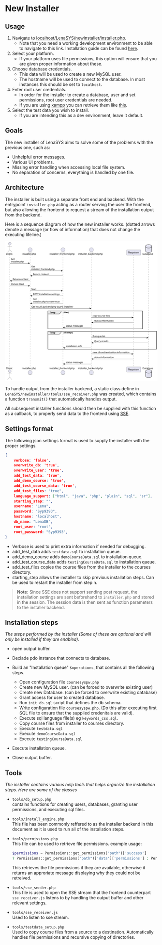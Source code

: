 # New Installer

## Usage
1. Navigate to [localhost/LenaSYS/newinstaller/installer.php](http://localhost/LenaSYS/newinstaller/installer.php).
    - Note that you need a working development environment to be able to navigate to this link. Installation guide can be found [here]().
2. Select your platform.
    - If your platform uses file permissions, this option will ensure that you are given proper information about these.
3. Choose database credentials.
    - This data will be used to create a new MySQL user.
    - The hostname will be used to connect to the database. In most instances this should be set to `localhost`.
4. Enter root user credentials.
    - In order for the installer to create a database, user and set permissions, root user credentials are needed. 
    - If you are using [xampp]() you can retrieve them like [this]().
5. Select the test data you wish to install.
    - If you are intending this as a dev environment, leave it default. 

## Goals

The new installer of LenaSYS aims to solve some of the problems with the previous one, such as:

- Unhelpful error messages.
- Various UI problems.
- Missing error handling when accessing local file system.
- No separation of concerns, everything is handled by one file.

## Architecture
The installer is built using a separate front end and backend. With the entrypoint `installer.php` acting as a router serving the user the frontend, but also allowing the frontend to request a stream of the installation output from the backend. 

Here is a sequence diagram of how the new installer works. (dotted arrows denote a message (or flow of information) that does not change the executing lifeline.)

![sequence diagram](installer_sequence_diagram.svg)

To handle output from the installer backend, a static class define in `LenaSYS/newinstaller/tools/sse_receiver.php` was created, which contains a function `transmit()` that automatically handles output.

All subsequent installer functions should then be supplied with this function as a callback, to properly send data to the frontend using [SSE](https://developer.mozilla.org/en-US/docs/Web/API/Server-sent_events/Using_server-sent_events).

## Settings format
The following json settings format is used to supply the installer with the proper settings. 
```json
{
    verbose: 'false',
    overwrite_db: 'true', 
    overwrite_user: 'true',
    add_test_data: 'true',
    add_demo_course: 'true',
    add_test_course_data: 'true',
    add_test_files: "true", 
    language_support: ["html", "java", "php", "plain", "sql", "sr"],
    starting_step: "",
    username: "Lena",
    password: "Syp9393",
    hostname: "localhost",
    db_name: "LenaDB",
    root_user: "root",
    root_password: "Syp9393",
}
```

- Verbose is used to print extra information if needed for debugging.
- add_test_data adds `testdata.sql` to installation queue.
- add_demo_course adds `demoCourseData.sql` to installation queue.
- add_test_course_data adds `testingCourseData.sql` to installation queue.
- add_test_files copies the course files from the installer to the courses directory.
- starting_step allows the installer to skip previous installation steps. Can be used to restart the installer from step n.

> **Note:** Since SSE does not support sending post request, the installation settings are sent beforehand to `installer.php` and stored in the session. The session data is then sent as function parameters to the installer backend. 

## Installation steps
*The steps performed by the installer (Some of these are optional and will only be installed if they are enabled).*
- open output buffer.
- Declade pdo instance that connects to database.
- Build an "Installation queue" `$operations`, that contains all the following steps. 
    - Open configuration file `coursesyspw.php`
    - Create new MySQL user. (can be forced to overwrite existing user)
    - Create new Database. (can be forced to overwrite existing database)
    - Grant access for user to created database.
    - Run `init_db.sql` script that defines the db schema.
    - Write configuration file `coursesyspw.php`. (Do this after executing first SQL file to ensure that the supplied credenitals are valid).
    - Execute sql language file(s) eg `keywords_css.sql`.
    - Copy course files from installer to courses directory.
    - Execute `testdata.sql`
    - Execute `demoCourseData.sql`
    - Execute `testingCourseData.sql`

- Execute installation queue.
- Close output buffer.

## Tools
*The installer contains various help tools that helps organize the installation steps. Here are some of the classes*
- `tools/db_setup.php`
    <br>contains functions for creating users, databases, granting user permissions, and executing sql files. 
    
- `tools/install_engine.php`
    <br> This file has been commonly reffered to as the installer backend in this document as it is used to run all of the installation steps. 

- `tools/permissions.php`
    <br> This file can be used to retrieve file permissions. example usage:
    ```php
    $permissions = Permissions::get_permissions("path")['success'] 
    ? Permissions::get_permissions("path")['data']['permissions'] : Permissions::get_permissions("path")['message'];
    ```
    This retrieves the file permissions if they are available, otherwise it returns an approriate message displaying why they could not be retreived.

- `tools/sse_sender.php`
    <br> This file is used to open the SSE stream that the frontend counterpart `sse_receiver.js` listens to by handling the output buffer and other relevant settings. 

- `tools/sse_receiver.js`
    <br> Used to listen to sse stream.

- `tools/testdata_setup.php`
    <br> Used to copy course files from a source to a destination. Automatically handles file permissions and recursive copying of directories.